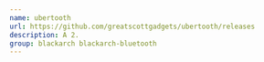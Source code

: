 ```yaml
---
name: ubertooth
url: https://github.com/greatscottgadgets/ubertooth/releases
description: A 2.
group: blackarch blackarch-bluetooth
---
```

